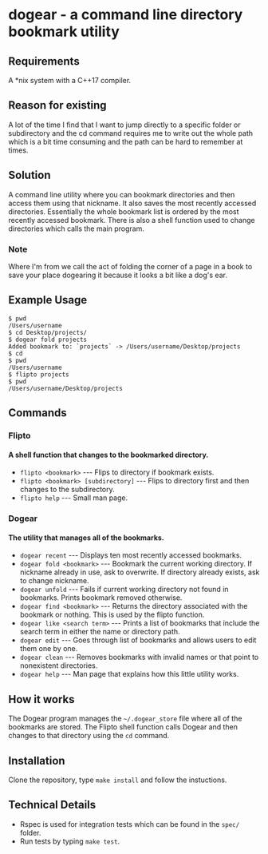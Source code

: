 # **dogear** - a command line directory bookmark utility

## Requirements
A *nix system with a C++17 compiler.

## Reason for existing
A lot of the time I find that I want to jump directly to a specific folder or subdirectory and the cd command requires me to write out the whole path which is a bit time consuming and the path can be hard to remember at times.

## Solution
A command line utility where you can bookmark directories and then access them using that nickname. It also saves the most recently accessed directories. Essentially the whole bookmark list is ordered by the most recently accessed bookmark. There is also a shell function used to change directories which calls the main program.

### Note
Where I'm from we call the act of folding the corner of a page in a book to save your place dogearing it because it looks a bit like a dog's ear.

## Example Usage
```shell
$ pwd
/Users/username
$ cd Desktop/projects/
$ dogear fold projects
Added bookmark to: `projects` -> /Users/username/Desktop/projects
$ cd
$ pwd
/Users/username
$ flipto projects
$ pwd
/Users/username/Desktop/projects
```

## Commands

### Flipto
#### A shell function that changes to the bookmarked directory.
- `flipto <bookmark>` --- Flips to directory if bookmark exists.
- `flipto <bookmark> [subdirectory]` --- Flips to directory first and then changes to the subdirectory.
- `flipto help` --- Small man page.

### Dogear
#### The utility that manages all of the bookmarks.
- `dogear recent` --- Displays ten most recently accessed bookmarks.
- `dogear fold <bookmark>` --- Bookmark the current working directory. If nickname already in use, ask to overwrite. If directory already exists, ask to change nickname.
- `dogear unfold` --- Fails if current working directory not found in bookmarks. Prints bookmark removed otherwise.
- `dogear find <bookmark>` --- Returns the directory associated with the bookmark or nothing. This is used by the flipto function.
- `dogear like <search term>` --- Prints a list of bookmarks that include the search term in either the name or directory path.
- `dogear edit` --- Goes through list of bookmarks and allows users to edit them one by one.
- `dogear clean` --- Removes bookmarks with invalid names or that point to nonexistent directories.
- `dogear help` --- Man page that explains how this little utility works.

## How it works
The Dogear program manages the `~/.dogear_store` file where all of the bookmarks are stored. The Flipto shell function calls Dogear and then changes to that directory using the `cd` command.

## Installation
Clone the repository, type `make install` and follow the instuctions.

## Technical Details
- Rspec is used for integration tests which can be found in the `spec/` folder.
- Run tests by typing `make test`.